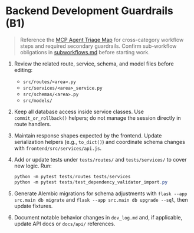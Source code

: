 # Backend Development Guardrails (B1)

> Reference the [MCP Agent Triage Map](README.md#quick-links) for cross-category workflow steps and required secondary guardrails.
> Confirm sub-workflow obligations in [subworkflows.md](subworkflows.md) before starting work.

1. Review the related route, service, schema, and model files before editing:
   - `src/routes/<area>.py`
   - `src/services/<area>_service.py`
   - `src/schemas/<area>.py`
   - `src/models/`
2. Keep all database access inside service classes. Use `commit_or_rollback()` helpers; do not manage the session directly in route handlers.
3. Maintain response shapes expected by the frontend. Update serialization helpers (e.g., `to_dict()`) and coordinate schema changes with `frontend/src/services/api.js`.
4. Add or update tests under `tests/routes/` and `tests/services/` to cover new logic. Run:

   ```powershell
   python -m pytest tests/routes tests/services
   python -m pytest tests/test_dependency_validator_import.py
   ```

5. Generate Alembic migrations for schema adjustments with `flask --app src.main db migrate` and `flask --app src.main db upgrade --sql`, then update fixtures.
6. Document notable behavior changes in `dev_log.md` and, if applicable, update API docs or `docs/api/` references.
